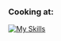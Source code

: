 ### Cooking at:

[![My Skills](https://skillicons.dev/icons?i=java,mongodb,mysql,redis,linux,bots)](https://skillicons.dev)
